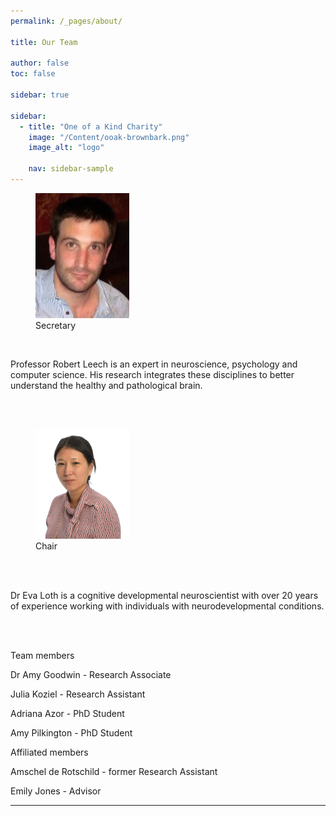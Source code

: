 ```yaml
---
permalink: /_pages/about/

title: Our Team

author: false
toc: false

sidebar: true

sidebar:
  - title: "One of a Kind Charity"
    image: "/Content/ooak-brownbark.png"
    image_alt: "logo"

    nav: sidebar-sample
---
```


<figure style="width: 150px" class="align-left">
  <img src="/assets/images/rob_leech.jpg" alt="">
  <figcaption> Secretary</figcaption>
</figure>

<br>

Professor Robert Leech is an expert in neuroscience, psychology and computer science. His research integrates these disciplines to better understand the healthy and pathological brain. 

<br>
<br>

<figure style="width: 150px" class="align-left">
  <img src="/assets/images/eva_loth.png" alt="">
  <figcaption>Chair</figcaption>
</figure>

<br>
<br>

Dr Eva Loth is a cognitive developmental neuroscientist with over 20 years of experience working with individuals with neurodevelopmental conditions.

<br>
<br>


Team members


Dr Amy Goodwin - Research Associate
<br>


Julia Koziel - Research Assistant
<br>


Adriana Azor - PhD Student
<br>


Amy Pilkington - PhD Student


Affiliated members

Amschel de Rotschild - former Research Assistant

Emily Jones - Advisor 


<!-- [Install the Theme]({{ "/docs/quick-start-guide/" | relative_url }}){: .btn .btn--success .btn--large} -->

---

